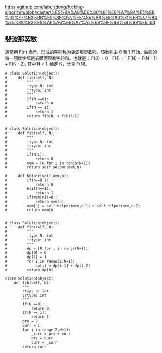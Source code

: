 https://github.com/labuladong/fucking-algorithm/blob/master/%E5%8A%A8%E6%80%81%E8%A7%84%E5%88%92%E7%B3%BB%E5%88%97/%E5%8A%A8%E6%80%81%E8%A7%84%E5%88%92%E8%AF%A6%E8%A7%A3%E8%BF%9B%E9%98%B6.md
## 斐波那契数
通常用 F(n) 表示，形成的序列称为斐波那契数列。该数列由 0 和 1 开始，后面的每一项数字都是前面两项数字的和。也就是：
F(0) = 0,   F(1) = 1
F(N) = F(N - 1) + F(N - 2), 其中 N > 1.
给定 N，计算 F(N)。

```
# class Solution(object):
#     def fib(self, N):
#         """
#         :type N: int
#         :rtype: int
#         """
#         if(N ==0):
#             return 0 
#         if(N == 1):
#             return 1 
#         return fib(N) + fib(N-1)


# class Solution(object):
#     def fib(self, N):
#         """
#         :type N: int
#         :rtype: int
#         """
#         if(N<1):
#             return 0
#         mem = [0 for i in range(N+1)]
#         return self.helper(mem,N)

#     def helper(self,mem,n):
#         if(n==0 ):
#             return 0
#         elif(n==1):
#             return 1
#         if(mem[n]!=0):
#             return mem[n]
#         mem[n] = self.helper(mem,n-1) + self.helper(mem,n-2)
#         return mem[n] 


# class Solution(object):
#     def fib(self, N):
#         """
#         :type N: int
#         :rtype: int
#         """
#         dp = [0 for i in range(N+1)]
#         dp[0] = 0
#         dp[1] = 1 
#         for i in range(2,N+1):
#             dp[i] = dp[i-1] + dp[i-2]
#         return dp[N]

class Solution(object):
    def fib(self, N):
        """
        :type N: int
        :rtype: int
        """
        if(N ==0):
            return 0 
        if(N == 1):
            return 1 
        pre = 0
        curr = 1 
        for i in range(2,N+1):
            _curr = pre + curr
            pre = curr
            curr = _curr
        return curr
```